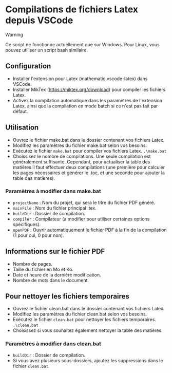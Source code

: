 # Compilations de fichiers Latex depuis VSCode
> [!WARNING]  
> Ce script ne fonctionne actuellement que sur Windows. Pour Linux, vous pouvez utiliser un script bash similaire.
## Configuration
- Installer l'extension pour Latex (mathematic.vscode-latex) dans VSCode.
- Installer MikTex (https://miktex.org/download) pour compiler les fichiers Latex.
- Activez la compilation automatique dans les paramètres de l'extension Latex, ainsi que la compilation en mode batch si ce n'est pas fait par défaut. 

## Utilisation
- Ouvrez le fichier make.bat dans le dossier contenant vos fichiers Latex.
- Modifiez les paramètres du fichier make.bat selon vos besoins.
- Exécutez le fichier ```make.bat``` pour compiler vos fichiers Latex. ```.\make.bat```	
- Choissisez le nombre de compilations. Une seule compilation est généralement suffisante. Cependant, pour actualiser la table des matières il faut effectuer deux compilations (une première pour calculer les pages nécessaires et générer le .toc, et une seconde pour ajouter la table des matières).
### Paramètres à modifier dans make.bat
- ```projectName``` : Nom du projet, qui sera le titre du fichier PDF généré.
- ```mainFile``` : Nom du fichier principal .tex.
- ```buildDir``` : Dossier de compilation.
- ```compiler``` : Compilateur (à modifier pour utiliser certaines options spécifiques).
- ```openPDF``` : Ouvrir automatiquement le fichier PDF à la fin de la compilation (1 pour oui, 0 pour non).

## Informations sur le fichier PDF
- Nombre de pages.
- Taille du fichier en Mo et Ko.
- Date et heure de la dernière modification.
- Nombre de mots dans le document.

## Pour nettoyer les fichiers temporaires
- Ouvrez le fichier clean.bat dans le dossier contenant vos fichiers Latex.
- Modifiez les paramètres du fichier clean.bat selon vos besoins.
- Exécutez le fichier ```clean.bat``` pour nettoyer les fichiers temporaires. ```.\clean.bat```
- Choisissez si vous souhaitez également nettoyer la table des matières.

### Paramètres à modifier dans clean.bat
- ```buildDir``` : Dossier de compilation.
- Si vous avez plusieurs sous-dossiers, ajoutez les suppressions dans le fichier ```clean.bat```.
